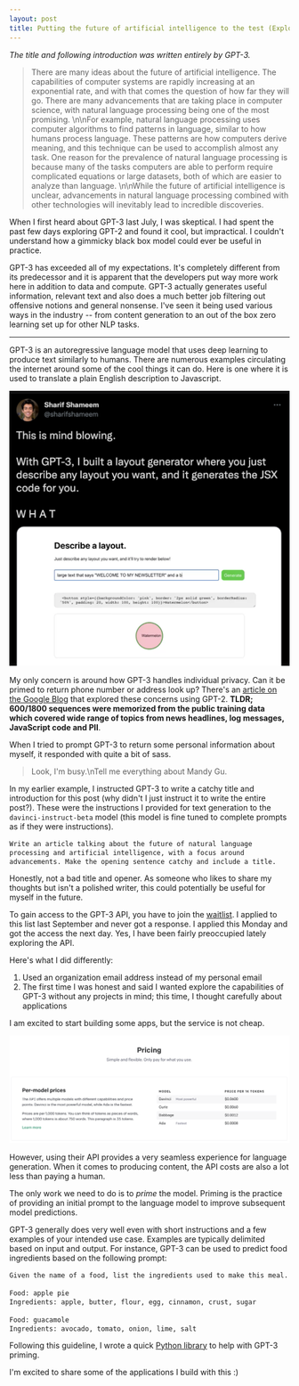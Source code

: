 ```yaml
---
layout: post
title: Putting the future of artificial intelligence to the test (Exploring GPT-3)
---
```


_The title and following introduction was written entirely by GPT-3._

> There are many ideas about the future of artificial intelligence. The capabilities of computer systems are rapidly increasing at an exponential rate, and with that comes the question of how far they will go. There are many advancements that are taking place in computer science, with natural language processing being one of the most promising. \n\nFor example, natural language processing uses computer algorithms to find patterns in language, similar to how humans process language. These patterns are how computers derive meaning, and this technique can be used to accomplish almost any task. One reason for the prevalence of natural language processing is because many of the tasks computers are able to perform require complicated equations or large datasets, both of which are easier to analyze than language. \n\nWhile the future of artificial intelligence is unclear, advancements in natural language processing combined with other technologies will inevitably lead to incredible discoveries.

When I first heard about GPT-3 last July, I was skeptical. I had spent the past few days exploring GPT-2 and found it cool, but impractical. I couldn't understand how a gimmicky black box model could ever be useful in practice.

GPT-3 has exceeded all of my expectations. It's completely different from its predecessor and it is apparent that the developers put way more work here in addition to data and compute. GPT-3 actually generates useful information, relevant text and also does a much better job filtering out offensive notions and general nonsense. I've seen it being used various ways in the industry -- from content generation to an out of the box zero learning set up for other NLP tasks.

---

GPT-3 is an autoregressive language model that uses deep learning to produce text similarly to humans. There are numerous examples circulating the internet around some of the cool things it can do. Here is one where it is used to translate a plain English description to Javascript.

<p align="center">
<img src="/images/gpt_javascript.png" alt="English to Javascript" width="600"/>
</p>

My only concern is around how GPT-3 handles individual privacy. Can it be primed to return phone number or address look up? There's an [article on the Google Blog](https://ai.googleblog.com/2020/12/privacy-considerations-in-large.html) that explored these concerns using GPT-2. **TLDR; 600/1800 sequences were memorized from the public training data which covered wide range of topics from news headlines, log messages, JavaScript code and PII**.

When I tried to prompt GPT-3 to return some personal information about myself, it responded with quite a bit of sass.

> Look, I'm busy.\nTell me everything about Mandy Gu.

In my earlier example, I instructed GPT-3 to write a catchy title and introduction for this post (why didn't I just instruct it to write the entire post?). These were the instructions I provided for text generation to the `davinci-instruct-beta` model (this model is fine tuned to complete prompts as if they were instructions).

```
Write an article talking about the future of natural language processing and artificial intelligence, with a focus around advancements. Make the opening sentence catchy and include a title.
```

Honestly, not a bad title and opener. As someone who likes to share my thoughts but isn't a polished writer, this could potentially be useful for myself in the future.

To gain access to the GPT-3 API, you have to join the [waitlist](https://openai.com/blog/openai-api/). I applied to this list last September and never got a response. I applied this Monday and got the access the next day. Yes, I have been fairly preoccupied lately exploring the API. 

Here's what I did differently:

1. Used an organization email address instead of my personal email
2. The first time I was honest and said I wanted explore the capabilities of GPT-3 without any projects in mind; this time, I thought carefully about applications

I am excited to start building some apps, but the service is not cheap.

<p align="center">
<img src="/images/pricing.png" alt="pricing" width="800"/>
</p>

However, using their API provides a very seamless experience for language generation. When it comes to producing content, the API costs are also a lot less than paying a human.

The only work we need to do is to _prime_ the model. Priming is the practice of providing an initial prompt to the language model to improve subsequent model predictions.

GPT-3 generally does very well even with short instructions and a few examples of your intended use case. Examples are typically delimited based on input and output. For instance, GPT-3 can be used to predict food ingredients based on the following prompt:

```
Given the name of a food, list the ingredients used to make this meal.

Food: apple pie
Ingredients: apple, butter, flour, egg, cinnamon, crust, sugar

Food: guacamole
Ingredients: avocado, tomato, onion, lime, salt
```

Following this guideline, I wrote a quick [Python library](https://pypi.org/project/gpt3-simple-primer/) to help with GPT-3 priming.

I'm excited to share some of the applications I build with this :)
